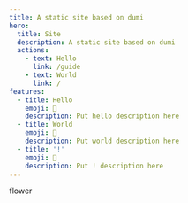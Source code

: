```yaml
---
title: A static site based on dumi
hero:
  title: Site
  description: A static site based on dumi
  actions:
    - text: Hello
      link: /guide
    - text: World
      link: /
features:
  - title: Hello
    emoji: 💎
    description: Put hello description here
  - title: World
    emoji: 🌈
    description: Put world description here
  - title: '!'
    emoji: 🚀
    description: Put ! description here
---
```


flower
